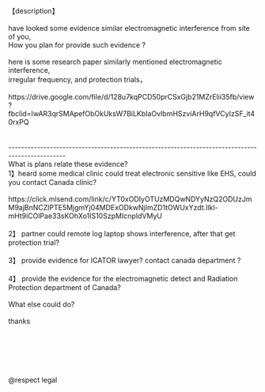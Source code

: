 <br>
<br>
<br>
【description】           <br>
           <br>
have looked some evidence similar electromagnetic interference from site of you,           <br>
How you plan for provide such evidence ?           <br>
           <br>
here is some research paper similarly mentioned electromagnetic interference,           <br> 
irregular frequency, and protection trials，           <br>
           <br>
https://drive.google.com/file/d/128u7kqPCD50prCSxGjb21MZrElii35fb/view?fbclid=IwAR3qrSMApefObOkUksW7BiLKbIaOvIbmHSzviArH9qfVCyIzSF_it40rxPQ           <br>
           <br>
 <br>          
------------------------------------------------------------------------------------------------<br>          
What is plans relate these evidence?           <br>
1】heard some medical clinic could treat electronic sensitive like EHS, could you contact Canada clinic?           <br>
           <br>
https://click.mlsend.com/link/c/YT0xODIyOTUzMDQwNDYyNzQ2ODUzJmM9ajBnNCZlPTE5MjgmYj04MDExODkwNjImZD1tOWUxYzdt.Ilkl-mHt9iCOlPae33sKOhXo1IS10SzpMIcnpIdVMyU           <br>
           <br>
2】 partner could remote log laptop shows interference,  after that get protection trial?           <br>
           <br>
3】 provide evidence for ICATOR lawyer? contact canada department ?           <br>
           <br>
4】 provide the evidence for the electromagnetic detect and Radiation Protection department of Canada?           <br>
           <br>
What else could do?           <br>
           <br>
thanks           <br>
           <br>
           <br>
           <br>
           <br>
           <br>
           <br>
@respect legal           <br>
